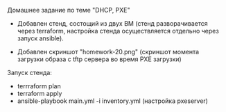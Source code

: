 Домашнее задание по теме "DHCP, PXE"

- Добавлен стенд, состощий из двух ВМ (стенд разворачивается через terraform, настройка стенда осуществляется отдельно через запуск ansible).


- Добавлен скриншот "homework-20.png" (скриншот момента загрузки образа с tftp сервера во время PXE загрузки)

Запуск стенда:
- terrraform plan
- terraform apply
- ansible-playbook main.yml -i inventory.yml (настройка pxeserver)

